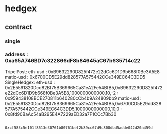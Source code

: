 # hedgex
## contract
### single
### address : 0xa65A746BD7c322866dF8b84645aC67b635714c22

TripelPost:
eth-usd     : 0xB9632290D825f472e22dCc6D1D9b668f0Be3A5E8
matic-usd   : 0x6700CD5E29dd828577A575442CCe349EC64C3DD5
SingleHedgex:
eth-usd     : 0x2E5591820Dcd82Bf75B369665Ca81eA2Fe54BfB5,0xB9632290D825f472e22dCc6D1D9b668f0Be3A5E8,1000000000000,10,-2
            : 0x959438108BCE270811b640280cCb4b9A24809bb9
matic-usd   : 0x2E5591820Dcd82Bf75B369665Ca81eA2Fe54BfB5,0x6700CD5E29dd828577A575442CCe349EC64C3DD5,1000000000000,10,0
            : 0x8fd90BaAc54aB295E4A7229aED32a7F1CCc7Bb30

            0xcf583c5e101f8513e30761b80761bef2b89cc67d9c808dbd5adde042d20a459d